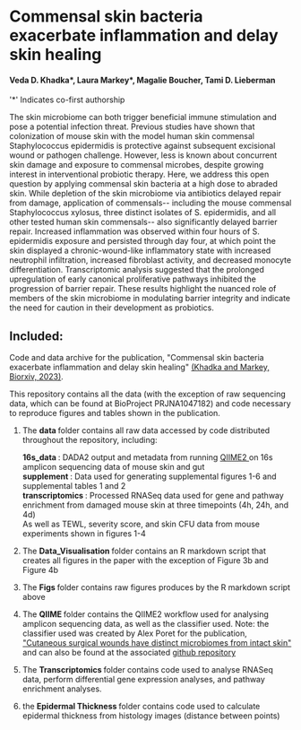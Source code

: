 # Commensal skin bacteria exacerbate inflammation and delay skin healing
#### Veda D. Khadka*, Laura Markey*, Magalie Boucher, Tami D. Lieberman
'*' Indicates co-first authorship

The skin microbiome can both trigger beneficial immune stimulation and pose a potential infection threat. Previous studies have shown that colonization of mouse skin with the model human skin commensal Staphylococcus epidermidis is protective against subsequent excisional wound or pathogen challenge. However, less is known about concurrent skin damage and exposure to commensal microbes, despite growing interest in interventional probiotic therapy. Here, we address this open question by applying commensal skin bacteria at a high dose to abraded skin. While depletion of the skin microbiome via antibiotics delayed repair from damage, application of commensals-- including the mouse commensal Staphylococcus xylosus, three distinct isolates of S. epidermidis, and all other tested human skin commensals-- also significantly delayed barrier repair. Increased inflammation was observed within four hours of S. epidermidis exposure and persisted through day four, at which point the skin displayed a chronic-wound-like inflammatory state with increased neutrophil infiltration, increased fibroblast activity, and decreased monocyte differentiation. Transcriptomic analysis suggested that the prolonged upregulation of early canonical proliferative pathways inhibited the progression of barrier repair. These results highlight the nuanced role of members of the skin microbiome in modulating barrier integrity and indicate the need for caution in their development as probiotics.

## Included: 

Code and data archive for the publication, "Commensal skin bacteria exacerbate inflammation and delay skin healing" [(Khadka and Markey, Biorxiv, 2023)](https://www.biorxiv.org/content/10.1101/2023.12.04.569980v1). 

This repository contains all the data (with the exception of raw sequencing data, which can be found at BioProject PRJNA1047182) and code necessary to reproduce figures and tables shown in the publication. 

1. The <strong> data </strong> folder contains all raw data accessed by code distributed throughout the repository, including: <p>
   <strong>16s_data </strong>: DADA2 output and metadata from running <a href = "https://qiime2.org/"> QIIME2 </a>  on 16s amplicon sequencing data of mouse skin and gut <br> 
    <strong> supplement </strong>: Data used for generating supplemental figures 1-6 and supplemental tables 1 and 2 <br>
    <strong> transcriptomics </strong>: Processed RNASeq data used for gene and pathway enrichment from damaged mouse skin at three timepoints (4h, 24h, and 4d) <br>
    As well as TEWL, severity score, and skin CFU data from mouse experiments shown in figures 1-4 <br>

2. The <strong> Data_Visualisation </strong> folder contains an R markdown script that creates all figures in the paper with the exception of Figure 3b and Figure 4b <p>
3. The <strong> Figs </strong> folder contains raw figures produces by the R markdown script above <p>
4. The <strong> QIIME </strong> folder contains the QIIME2 workflow used for analysing amplicon sequencing data, as well as the classifier used. Note: the classifier used was created by Alex Poret for the publication, ["Cutaneous surgical wounds have distinct microbiomes from intact skin"](https://pubmed.ncbi.nlm.nih.gov/36541798/) and can also be found at the associated [github repository](https://github.com/ajporet/cutaneous_wound_microbiome) <p>
5. The <strong> Transcriptomics </strong> folder contains code used to analyse RNASeq data, perform differential gene expression analyses, and pathway enrichment analyses.
6. the <strong> Epidermal Thickness </strong> folder contains code used to calculate epidermal thickness from histology images (distance between points)
